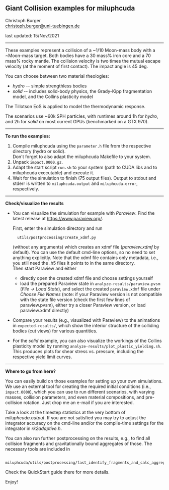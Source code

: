 Giant Collision examples for miluphcuda
---------------------------------------

Christoph Burger  
christoph.burger@uni-tuebingen.de

last updated: 15/Nov/2021

----------------------------------------------------------------------------------


These examples represent a collision of a ~1/10 Moon-mass body with a ~Moon-mass target.
Both bodies have a 30 mass% iron core and a 70 mass% rocky mantle.
The collision velocity is two times the mutual escape velocity (at the moment of first contact).
The impact angle is 45 deg.

You can choose between two material rheologies:

* *hydro* -- simple strengthless bodies
* *solid* -- includes solid-body physics, the Grady-Kipp fragmentation model, and the Collins plasticity model

The Tillotson EoS is applied to model the thermodynamic response.

The scenarios use ~60k SPH particles, with runtimes around 1h for *hydro*,
and 2h for *solid* on most current GPUs (benchmarked on a GTX 970).

----------------------------------------------------------------------------------


**To run the examples:**

1. Compile miluphcuda using the `parameter.h` file from the respective directory (hydro or solid).  
   Don't forget to also adapt the miluphcuda Makefile to your system.
2. Unpack `impact.0000.gz`.
3. Adapt the start script `run.sh` to your system (path to CUDA libs and to miluphcuda executable) and execute it.
4. Wait for the simulation to finish (75 output files).
   Output to stdout and stderr is written to `miluphcuda.output` and `miluphcuda.error`, respectively.

----------------------------------------------------------------------------------


**Check/visualize the results**

* You can visualize the simulation for example with *Paraview*. Find the latest release at https://www.paraview.org/.  
  
  First, enter the simulation directory and run

        utils/postprocessing/create_xdmf.py
  (without any arguments) which creates an xdmf file (*paraview.xdmf* by default). You can use the default cmd-line
  options, so no need to set anything explicitly. Note that the xdmf file contains only metadata, i.e., you still
  need the .h5 files it points to in the same directory.  
  Then start Paraview and either

    * directly open the created xdmf file and choose settings yourself
    * load the prepared Paraview state in `analyze-results/paraview.pvsm` (*File -> Load State*),
      and select the created `paraview.xdmf` file under *Choose File Names*
        (note: if your Paraview version is not compatible with the state file version (check the first
        few lines of paraview.pvsm), either try a closer Paraview version, or load paraview.xdmf directly)

* Compare your results (e.g., visualized with Paraview) to the animations in `expected-results/`,
  which show the interior structure of the colliding bodies (cut views) for various quantities.

* For the *solid* example, you can also visualize the workings of the Collins plasticity model by
  running `analyze-results/plot_plastic_yielding.sh`. This produces plots for shear stress vs. pressure,
  including the respective yield limit curves.

----------------------------------------------------------------------------------


**Where to go from here?**

You can easily build on those examples for setting up your own simulations.
We use an external tool for creating the required initial conditions (i.e., `impact.0000`), which you can use to run
different scenarios, with varying masses, collision parameters, and even material compositions, and pre-collision
rotation. Just drop me an e-mail if you are interested.

Take a look at the timestep statistics at the very bottom of *miluphcuda.output*. If you are not satisfied you may try
to adjust the integrator accuracy on the cmd-line and/or the compile-time settings for the integrator in *rk2adaptive.h*.

You can also run further postprocessing on the results, e.g., to find all collision fragments and
gravitationally bound aggregates of those. The necessary tools are included in

        miluphcuda/utils/postprocessing/fast_identify_fragments_and_calc_aggregates/

Check the QuickStart guide there for more details.

Enjoy!

